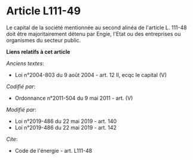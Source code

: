 # Article L111-49

Le capital de la société mentionnée au second alinéa de l'article L. 111-48 doit être majoritairement détenu par Engie,
l'Etat ou des entreprises ou organismes du secteur public.

**Liens relatifs à cet article**

_Anciens textes_:

  - Loi n°2004-803 du 9 août 2004 - art. 12 II, ecqc le capital (V)

_Codifié par_:

  - Ordonnance n°2011-504 du 9 mai 2011 - art. (V)

_Modifié par_:

  - Loi n°2019-486 du 22 mai 2019 - art. 140
  - Loi n°2019-486 du 22 mai 2019 - art. 142

_Cite_:

  - Code de l'énergie - art. L111-48
